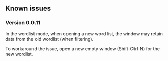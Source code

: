 ## Known issues

### Version 0.0.11

In the wordlist mode, when opening a new word list, the window may retain data from the old wordlist (when filtering).

To workaround the issue, open a new empty window (Shift-Ctrl-N) for the new wordlist.
